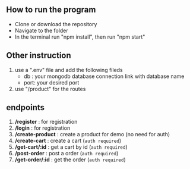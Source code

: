 ## How to run the program
- Clone or download the repository
- Navigate to the folder
- In the terminal run "npm install", then run "npm start"

## Other instruction
1. use a ".env" file and add the following fileds
    - db : your mongodb database connection link with database name
    - port: your desired port
3. use "/product" for the routes

## endpoints
1. **/register** : for registration
2. **/login** : for registration
3. **/create-product** : create a product for demo (no need for auth)
4. **/create-cart** : create a cart (`auth required`)
5. **/get-cart/:id** : get a cart by id (`auth required`)
6. **/post-order** : post a order (`auth required`)
7. **/get-order/:id** : get the order (`auth required`)